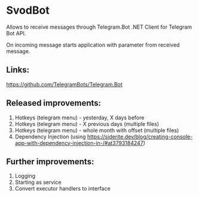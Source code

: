 # SvodBot
Allows to receive messages through Telegram.Bot .NET Client for Telegram Bot API.

On incoming message starts application with parameter from received message.

## Links:
https://github.com/TelegramBots/Telegram.Bot

## Released improvements:
1. Hotkeys (telegram menu) - yesterday, X days before
2. Hotkeys (telegram menu) - X previous days (multiple files)
3. Hotkeys (telegram menu) - whole month with offset (multiple files)
4. Dependency Injection (using https://siderite.dev/blog/creating-console-app-with-dependency-injection-in-/#at3793184247)

## Further improvements:
1. Logging
2. Starting as service
3. Convert executor handlers to interface 